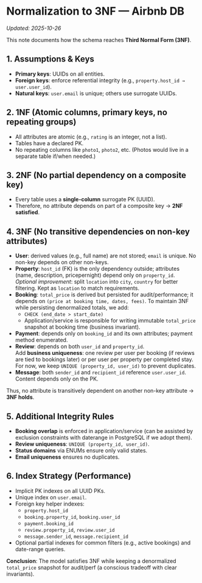 # Normalization to 3NF — Airbnb DB
_Updated: 2025-10-26_

This note documents how the schema reaches **Third Normal Form (3NF)**.

## 1. Assumptions & Keys
- **Primary keys**: UUIDs on all entities.
- **Foreign keys**: enforce referential integrity (e.g., `property.host_id → user.user_id`).
- **Natural keys**: `user.email` is unique; others use surrogate UUIDs.

## 2. 1NF (Atomic columns, primary keys, no repeating groups)
- All attributes are atomic (e.g., `rating` is an integer, not a list).
- Tables have a declared PK.
- No repeating columns like `photo1`, `photo2`, etc. (Photos would live in a separate table if/when needed.)

## 3. 2NF (No partial dependency on a composite key)
- Every table uses a **single-column** surrogate PK (UUID).  
- Therefore, no attribute depends on part of a composite key → **2NF satisfied**.

## 4. 3NF (No transitive dependencies on non-key attributes)
- **User**: derived values (e.g., full name) are not stored; `email` is unique. No non-key depends on other non-keys.
- **Property**: `host_id` (FK) is the only dependency outside; attributes (name, description, pricepernight) depend only on `property_id`.  
  _Optional improvement_: split `location` into `city`, `country` for better filtering. Kept as `location` to match requirements.
- **Booking**: `total_price` is derived but persisted for audit/performance; it depends on `(price at booking time, dates, fees)`. To maintain 3NF while persisting denormalized totals, we add:
  - `CHECK (end_date > start_date)`
  - Application/service is responsible for writing immutable `total_price` snapshot at booking time (business invariant).
- **Payment**: depends only on `booking_id` and its own attributes; payment method enumerated.
- **Review**: depends on both `user_id` and `property_id`.  
  Add **business uniqueness**: one review per user per booking (if reviews are tied to bookings later) or per user per property per completed stay. For now, we keep `UNIQUE (property_id, user_id)` to prevent duplicates.
- **Message**: both `sender_id` and `recipient_id` reference `user.user_id`. Content depends only on the PK.

Thus, no attribute is transitively dependent on another non-key attribute → **3NF holds**.

## 5. Additional Integrity Rules
- **Booking overlap** is enforced in application/service (can be assisted by exclusion constraints with daterange in PostgreSQL if we adopt them).
- **Review uniqueness**: `UNIQUE (property_id, user_id)`.
- **Status domains** via ENUMs ensure only valid states.
- **Email uniqueness** ensures no duplicates.

## 6. Index Strategy (Performance)
- Implicit PK indexes on all UUID PKs.
- Unique index on `user.email`.
- Foreign key helper indexes:  
  - `property.host_id`  
  - `booking.property_id`, `booking.user_id`  
  - `payment.booking_id`  
  - `review.property_id`, `review.user_id`  
  - `message.sender_id`, `message.recipient_id`
- Optional partial indexes for common filters (e.g., active bookings) and date-range queries.

**Conclusion**: The model satisfies 3NF while keeping a denormalized `total_price` snapshot for audit/perf (a conscious tradeoff with clear invariants).
